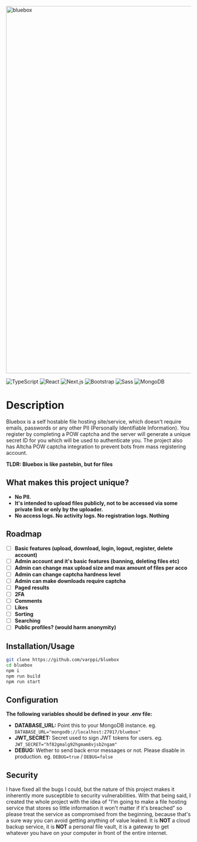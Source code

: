 <img width="1000" alt="bluebox" src="https://github.com/user-attachments/assets/91b09535-1171-41c1-9c8b-680cf375360f" />

![TypeScript](https://img.shields.io/badge/typescript-%233178C6.svg?style=for-the-badge&logo=typescript&logoColor=white)
![React](https://img.shields.io/badge/react-%2361DAFB.svg?style=for-the-badge&logo=react&logoColor=white)
![Next.js](https://img.shields.io/badge/next.js-%23000000.svg?style=for-the-badge&logo=nextdotjs&logoColor=white)
![Bootstrap](https://img.shields.io/badge/bootstrap-%237952B3.svg?style=for-the-badge&logo=bootstrap&logoColor=white)
![Sass](https://img.shields.io/badge/sass-%23CC6699.svg?style=for-the-badge&logo=sass&logoColor=white)
![MongoDB](https://img.shields.io/badge/mongodb-%2347A248.svg?style=for-the-badge&logo=mongodb&logoColor=white)

# Description
Bluebox is a self hostable file hosting site/service, which doesn't require emails, passwords or any other PII (Personally Identifiable Information). You register by completing a POW captcha and the server will generate a unique secret ID for you which will be used to authenticate you. The project also has Altcha POW captcha integration to prevent bots from mass registering account.

**TLDR: Bluebox is like pastebin, but for files**

## What makes this project unique?
- **No PII.** 
- **It's intended to upload files publicly, not to be accessed via some private link or only by the uploader.**
- **No access logs. No activity logs. No registration logs. Nothing**

## Roadmap
- [ ] **Basic features (upload, download, login, logout, register, delete account)**
- [ ] **Admin account and it's basic features (banning, deleting files etc)**
- [ ] **Admin can change max upload size and max amount of files per acco**
- [ ] **Admin can change captcha hardness level**
- [ ] **Admin can make downloads require captcha**
- [ ] **Paged results**
- [ ] **2FA**
- [ ] **Comments**
- [ ] **Likes**
- [ ] **Sorting**
- [ ] **Searching**
- [ ] **Public profiles? (would harm anonymity)**

## Installation/Usage

```bash
git clone https://github.com/varppi/bluebox
cd bluebox
npm i
npm run build
npm run start
```

## Configuration
**The following variables should be defined in your .env file:**
- **DATABASE_URL:** Point this to your MongoDB instance. eg. `DATABASE_URL="mongodb://localhost:27017/bluebox"`
- **JWT_SECRET:** Secret used to sign JWT tokens for users. eg. `JWT_SECRET="hf82gmalg92hgmam8vjsb2ngam"`
- **DEBUG:** Wether to send back error messages or not. Please disable in production. eg. `DEBUG=true` / `DEBUG=false`

## Security
I have fixed all the bugs I could, but the nature of this project makes it inherently more susceptible to security vulnerabilities. With that being said, I created the whole project with the idea of "I'm going to make a file hosting service that stores so little information it won't matter if it's breached" so please treat the service as compromised from the beginning, because that's a sure way you can avoid getting anything of value leaked. It is **NOT** a cloud backup service, it is **NOT** a personal file vault, it is a gateway to get whatever you have on your computer in front of the entire internet. 
